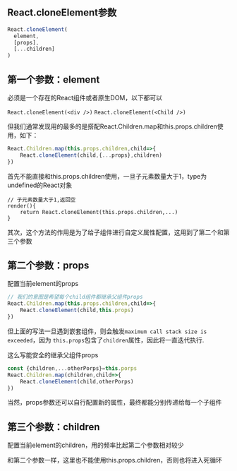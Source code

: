 ## React.cloneElement参数

```jsx
React.cloneElement(
  element,
  [props],
  [...children]
)
```
## 第一个参数：element

必须是一个存在的React组件或者原生DOM，以下都可以

```React.cloneElement(<div />)```
```React.cloneElement(<Child />)```

但我们通常发现用的最多的是搭配React.Children.map和this.props.children使用，如下：
```jsx
React.Children.map(this.props.children,child=>{
    React.cloneElement(child,{...props},children)
})
```
首先不能直接和this.props.children使用，一旦子元素数量大于1，type为undefined的React对象
```
// 子元素数量大于1,返回空
render(){
    return React.cloneElement(this.props.children,...)
}
```
其次，这个方法的作用是为了给子组件进行自定义属性配置，这用到了第二个和第三个参数

## 第二个参数：props

配置当前element的props

```jsx
// 我们的意图是希望每个child组件都继承父组件props
React.Children.map(this.props.children,child=>{
    React.cloneElement(child,this.props)
})
```

但上面的写法一旦遇到嵌套组件，则会触发```maximum call stack size is exceeded```，因为
```this.props```包含了```children```属性，因此将一直迭代执行.

这么写能安全的继承父组件props
```jsx
const {children,...otherPorps}=this.porps
React.Children.map(children,child=>{
    React.cloneElement(child,otherPorps)
})
```

当然，props参数还可以自行配置新的属性，最终都能分别传递给每一个子组件

## 第三个参数：children

配置当前element的children，用的频率比起第二个参数相对较少

和第二个参数一样，这里也不能使用this.props.children，否则也将进入死循环